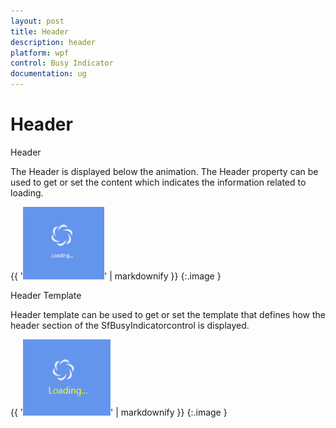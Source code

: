 ```yaml
---
layout: post
title: Header
description: header
platform: wpf
control: Busy Indicator
documentation: ug
---
```


# Header

Header

The Header is displayed below the animation. The Header property can be used to get or set the content which indicates the information related to loading. 

{{ '![C:/Users/ApoorvahR/Desktop/2.png](Header_images/Header_img1.png)' | markdownify }}
{:.image }


Header Template

Header template can be used to get or set the template that defines how the header section of the SfBusyIndicator[](http://msdn.microsoft.com/en-us/library/system.web.ui.webcontrols.repeater.aspx)control is displayed.

{{ '![C:/Users/ApoorvahR/Desktop/3.png](Header_images/Header_img2.png)' | markdownify }}
{:.image }


